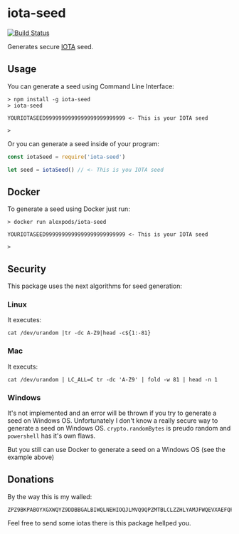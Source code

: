 # iota-seed
[![Build Status](https://travis-ci.org/alexpods/iota-seed.svg?branch=master)](https://travis-ci.org/alexpods/iota-seed)

Generates secure [IOTA](https://iota.org/) seed.

## Usage

You can generate a seed using Command Line Interface:
```
> npm install -g iota-seed
> iota-seed

YOURIOTASEED9999999999999999999999999 <- This is your IOTA seed

>
```

Or you can generate a seed inside of your program:
```js
const iotaSeed = require('iota-seed')

let seed = iotaSeed() // <- This is you IOTA seed
```

## Docker

To generate a seed using Docker just run:
```
> docker run alexpods/iota-seed

YOURIOTASEED9999999999999999999999999 <- This is your IOTA seed

>
```

## Security

This package uses the next algorithms for seed generation:

### Linux

It executes:
```
cat /dev/urandom |tr -dc A-Z9|head -c${1:-81}
```

### Mac

It executs:
```
cat /dev/urandom | LC_ALL=C tr -dc 'A-Z9' | fold -w 81 | head -n 1
```

### Windows

It's not implemented and an error will be thrown if you try to generate a seed on Windows OS.
Unfortunately I don't know a really secure way to generate a seed on Windows OS.
`crypto.randomBytes` is preudo random and `powershell` has it's own flaws.

But you still can use Docker to generate a seed on a Windows OS (see the example above)

## Donations
By the way this is my walled:
```
ZPZ9BKPABOYXGXWQYZ9DDBBGALBIWQLNEHIOQJLMVQ9QPZMTBLCLZZHLYAMJFWQEVXAEFQFEDFLFZUUIXNSDDFULBX
```
Feel free to send some iotas there is this package hellped you.
